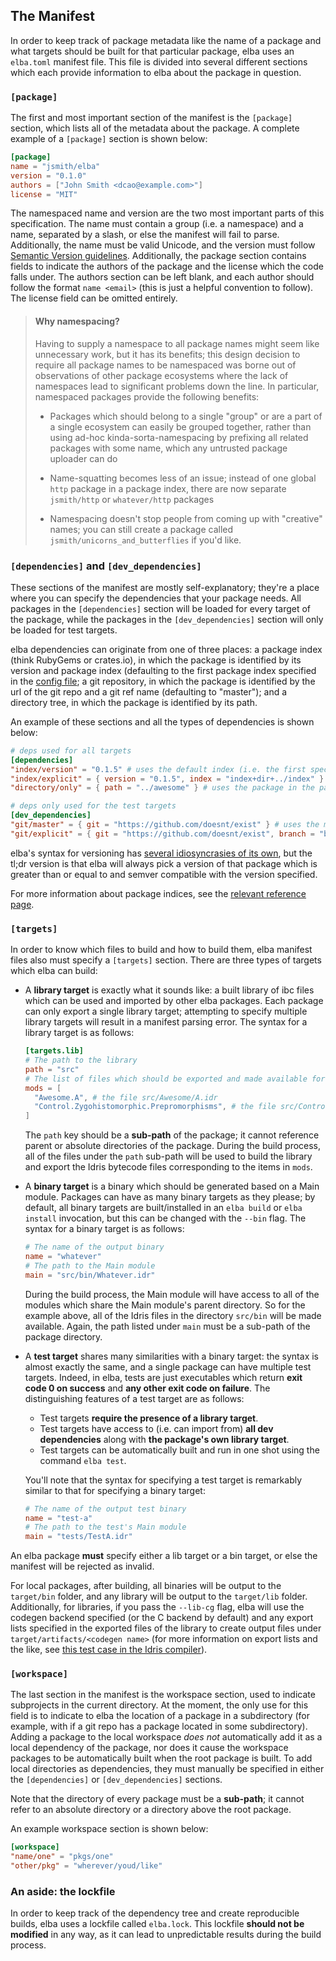 ## The Manifest

In order to keep track of package metadata like the name of a package and what targets should be built for that particular package, elba uses an `elba.toml` manifest file. This file is divided into several different sections which each provide information to elba about the package in question.

### `[package]`

The first and most important section of the manifest is the `[package]` section, which lists all of the metadata about the package. A complete example of a `[package]` section is shown below:

```toml
[package]
name = "jsmith/elba"
version = "0.1.0"
authors = ["John Smith <dcao@example.com>"]
license = "MIT"
```

The namespaced name and version are the two most important parts of this specification. The name must contain a group (i.e. a namespace) and a name, separated by a slash, or else the manifest will fail to parse. Additionally, the name must be valid Unicode, and the version must follow [Semantic Version guidelines](https://semver.org/). Additionally, the package section contains fields to indicate the authors of the package and the license which the code falls under. The authors section can be left blank, and each author should follow the format `name <email>` (this is just a helpful convention to follow). The license field can be omitted entirely.

> #### Why namespacing?
>
> Having to supply a namespace to all package names might seem like unnecessary work, but it has its benefits; this design decision to require all package names to be namespaced was borne out of observations of other package ecosystems where the lack of namespaces lead to significant problems down the line. In particular, namespaced packages provide the following benefits:
>
> - Packages which should belong to a single "group" or are a part of a single ecosystem can easily be grouped together, rather than using ad-hoc kinda-sorta-namespacing by prefixing all related packages with some name, which any untrusted package uploader can do
>
> - Name-squatting becomes less of an issue; instead of one global `http` package in a package index, there are now separate `jsmith/http` or `whatever/http` packages
>
> - Namespacing doesn't stop people from coming up with "creative" names; you can still create a package called `jsmith/unicorns_and_butterflies` if you'd like.

### `[dependencies]` and `[dev_dependencies]`

These sections of the manifest are mostly self-explanatory; they're a place where you can specify the dependencies that your package needs. All packages in the `[dependencies]` section will be loaded for every target of the package, while the packages in the `[dev_dependencies]` section will only be loaded for test targets.

elba dependencies can originate from one of three places: a package index (think RubyGems or crates.io), in which the package is identified by its version and package index (defaulting to the first package index specified in the [config file](./configuration.md); a git repository, in which the package is identified by the url of the git repo and a git ref name (defaulting to "master"); and a directory tree, in which the package is identified by its path.

An example of these sections and all the types of dependencies is shown below:

```toml
# deps used for all targets
[dependencies]
"index/version" = "0.1.5" # uses the default index (i.e. the first specified one in configuration)
"index/explicit" = { version = "0.1.5", index = "index+dir+../index" } # uses the index specified
"directory/only" = { path = "../awesome" } # uses the package in the path specified

# deps only used for the test targets
[dev_dependencies]
"git/master" = { git = "https://github.com/doesnt/exist" } # uses the master branch
"git/explicit" = { git = "https://github.com/doesnt/exist", branch = "beta" } # "branch" can be an arbitrary git ref: a tag, commit, etc.
```

elba's syntax for versioning has [several idiosyncrasies of its own](../reference/dependencies.md), but the tl;dr version is that elba will always pick a version of that package which is greater than or equal to and semver compatible with the version specified.

For more information about package indices, see the [relevant reference page](../reference/indices.md).

### `[targets]`

In order to know which files to build and how to build them, elba manifest files also must specify a `[targets]` section. There are three types of targets which elba can build:

- A **library target** is exactly what it sounds like: a built library of ibc files which can be used and imported by other elba packages. Each package can only export a single library target; attempting to specify multiple library targets will result in a manifest parsing error. The syntax for a library target is as follows:

  ```toml
  [targets.lib]
  # The path to the library
  path = "src"
  # The list of files which should be exported and made available for public use
  mods = [
    "Awesome.A", # the file src/Awesome/A.idr
    "Control.Zygohistomorphic.Prepromorphisms", # the file src/Control/Zygohistomorphic/Prepromorphisms.idr
  ]
  ```

  The `path` key should be a **sub-path** of the package; it cannot reference parent or absolute directories of the package. During the build process, all of the files under the `path` sub-path will be used to build the library and export the Idris bytecode files corresponding to the items in `mods`.

- A **binary target** is a binary which should be generated based on a Main module. Packages can have as many binary targets as they please; by default, all binary targets are built/installed in an `elba build` or `elba install` invocation, but this can be changed with the `--bin` flag. The syntax for a binary target is as follows:

  ```toml
  # The name of the output binary
  name = "whatever"
  # The path to the Main module
  main = "src/bin/Whatever.idr"
  ```

  During the build process, the Main module will have access to all of the modules which share the Main module's parent directory. So for the example above, all of the Idris files in the directory `src/bin` will be made available. Again, the path listed under `main` must be a sub-path of the package directory.

- A **test target** shares many similarities with a binary target: the syntax is almost exactly the same, and a single package can have multiple test targets. Indeed, in elba, tests are just executables which return **exit code 0 on success** and **any other exit code on failure**. The distinguishing features of a test target are as follows:

  - Test targets **require the presence of a library target**.
  - Test targets have access to (i.e. can import from) **all dev dependencies** along with **the package's own library target**.
  - Test targets can be automatically built and run in one shot using the command `elba test`.
  
  You'll note that the syntax for specifying a test target is remarkably similar to that for specifying a binary target:

  ```toml
  # The name of the output test binary
  name = "test-a"
  # The path to the test's Main module
  main = "tests/TestA.idr"
  ```

An elba package **must** specify either a lib target or a bin target, or else the manifest will be rejected as invalid.

For local packages, after building, all binaries will be output to the `target/bin` folder, and any library will be output to the `target/lib` folder. Additionally, for libraries, if you pass the `--lib-cg` flag, elba will use the codegen backend specified (or the C backend by default) and any export lists specified in the exported files of the library to create output files under `target/artifacts/<codegen name>` (for more information on export lists and the like, see [this test case in the Idris compiler](https://github.com/idris-lang/Idris-dev/tree/master/test/ffi006)).

### `[workspace]`

The last section in the manifest is the workspace section, used to indicate subprojects in the current directory. At the moment, the only use for this field is to indicate to elba the location of a package in a subdirectory (for example, with if a git repo has a package located in some subdirectory). Adding a package to the local workspace *does not* automatically add it as a local dependency of the package, nor does it cause the workspace packages to be automatically built when the root package is built. To add local directories as dependencies, they must manually be specified in either the `[dependencies]` or `[dev_dependencies]` sections.

Note that the directory of every package must be a **sub-path**; it cannot refer to an absolute directory or a directory above the root package.

An example workspace section is shown below:

```toml
[workspace]
"name/one" = "pkgs/one"
"other/pkg" = "wherever/youd/like"
```

### An aside: the lockfile

In order to keep track of the dependency tree and create reproducible builds, elba uses a lockfile called `elba.lock`. This lockfile **should not be modified** in any way, as it can lead to unpredictable results during the build process.
